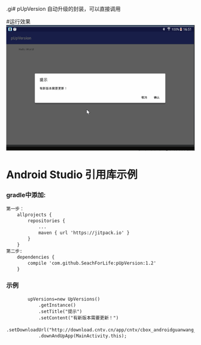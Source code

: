 .gi# pUpVersion
自动升级的封装，可以直接调用

#运行效果
![image](https://github.com/SeachForLife/pUpVersion/raw/master/ScreenGif/pUpVersion.gif)</br>

# Android Studio 引用库示例
### gradle中添加:
    第一步：
	    allprojects {
		    repositories {
			    ...
			    maven { url 'https://jitpack.io' }
		    }
	    }
    第二步:
 	    dependencies {
		    compile 'com.github.SeachForLife:pUpVersion:1.2'
	    }


### 示例

	        upVersions=new UpVersions()
                .getInstance()
                .setTitle("提示")
                .setContent("有新版本需要更新！")
                .setDownloadUrl("http://download.cntv.cn/app/cntv/cbox_androidguanwang_v6.1.70.apk")
                .downAndUpApp(MainActivity.this);
